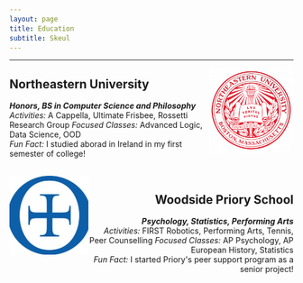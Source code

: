 ```yaml
---
layout: page
title: Education
subtitle: Skeul
---
```

***

<img src="/assets/img/neucircle.png" align="right" width="150" height="150">

  <div style="text-align: left;">
    <p>
      <h2>Northeastern University</h2>
      <b><i>Honors, BS in Computer Science and Philosophy</i></b><br>
        <i>Activities:</i> A Cappella, Ultimate Frisbee, Rossetti Research Group
        <i>Focused Classes:</i> Advanced Logic, Data Science, OOD <br>
        <i>Fun Fact:</i> I studied aborad in Ireland in my first semester of college!
    </p>
  </div><br>

<img src="/assets/img/priorycircle.jpeg" align="left" width="140" height="140">

  <div style="text-align: right;">
    <p>
      <h2>Woodside Priory School</h2>
      <b><i>Psychology, Statistics, Performing Arts</i></b><br>
        <i>Activities:</i> FIRST Robotics, Performing Arts, Tennis, Peer Counselling
        <i>Focused Classes:</i> AP Psychology, AP European History, Statistics<br>
        <i>Fun Fact:</i> I started Priory's peer support program as a senior project!
    </p>
  </div><br>
